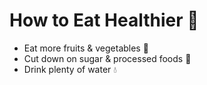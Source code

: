 # How to Eat Healthier 🥗  
- Eat more fruits & vegetables 🍏  
- Cut down on sugar & processed foods 🍭  
- Drink plenty of water 💧  
